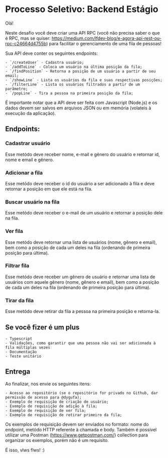 # Processo Seletivo: Backend Estágio

Olá!  

Neste desafio você deve criar uma API RPC (você não precisa saber o que é RPC, mas se quiser: https://medium.com/lfdev-blog/e-agora-api-rest-ou-rpc-c24664d4755b) para facilitar o gerenciamento de uma fila de pessoas!  

Sua API deve conter os seguintes endpoints:

    - `/createUser` - Cadastra usuário;
    - `/addToLine` - Coloca um usuário na última posição da fila;
    - `/findPosition` - Retorna a posição de um usuário a partir de seu email;
    - `/showLine` - Lista os usuários da fila e suas respectivas posições;
    - `/filterLine` - Lista os usuários filtrados a partir de um parâmetro;
    - `/popLine` - Tira a pessoa na primeira posição da fila;

É importante notar que a API deve ser feita com Javascript (Node.js) e os dados devem ser salvos em arquivos JSON ou em memória (volateis à execução da aplicação).

## Endpoints:
### Cadastrar usuário

Esse metódo deve receber nome, e-mail e gênero do usuário e retornar id, nome e email e gênero.

### Adicionar a fila

Esse metódo deve receber o id do usuário a ser adicionado à fila e deve retornar a posição em que ele está na fila.

### Buscar usuário na fila

Esse metódo deve receber o e-mail de um usuário e retornar a posição dele na fila.

### Ver fila

Esse metódo deve retornar uma lista de usuários (nome, gênero e email), bem como a posição de cada um deles na fila (ordenando de primeira posição para última).

### Filtrar fila

Esse metódo deve receber um gênero de usuário e retornar uma lista de usuários com aquele gênero (nome, gênero e email), bem como a posição de cada um deles na fila (ordenando de primeira posição para última).

### Tirar da fila

Esse metódo deve retirar da fila a pessoa na primeira posição e retorna-la.

## Se você fizer é um plus
    
    - Typescript
    - Validações, como garantir que uma pessoa não vai ser adicionada à fila múltiplas vezes
    - Documentação
    - Teste unitário


## Entrega

Ao finalizar, nos envie os seguintes itens:
    
    - Acesso ao repositório (se o repositório for privado no Github, dar permissão de acesso para @dygufa);
    - Exemplo de requisição de criação de usuário;
    - Exemplo de requisição de adição à fila;
    - Exemplo de requisição de ver fila;
    - Exemplo de requisição de retirar primeiro da fila;

Os exemplos de requisição devem ser enviados no formato:  nome do endpoint, metódo HTTP referente à chamada e body. Também é possível utilizar uma Postman (https://www.getpostman.com/) collection para organizar os exemplos, porém não é um requisito.

É isso, vlws flws! :)